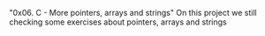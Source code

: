  "0x06. C - More pointers, arrays and strings"
 On this project we still checking some exercises about pointers, arrays and strings
